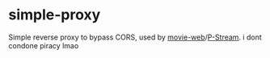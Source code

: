 # simple-proxy

Simple reverse proxy to bypass CORS, used by [movie-web](https://movie-web.app)/[P-Stream](https://pstream.org).
i dont condone piracy lmao
